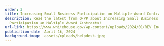 ```yaml
---
order: 3
title: Increasing Small Business Participation on Multiple-Award Contracts
description: Read the latest from OFPP about Increasing Small Business
  Participation on Multiple-Award Contracts!
url-link: https://www.whitehouse.gov/wp-content/uploads/2024/01/REV_Increasing-Opportunities-to-Small-Businesses-under-MACs-CATS-Final-Copy-1-25-24.pdf
publication-date: April 16, 2024
background-image: assets/uploads/helpdesk.jpeg
---
```

